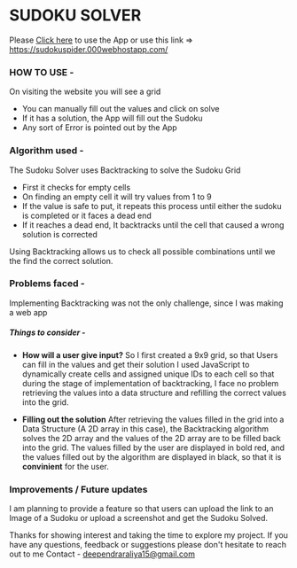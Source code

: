 # SUDOKU SOLVER

Please [Click here](https://sudokuspider.000webhostapp.com/) to use the App or use this link => https://sudokuspider.000webhostapp.com/

### HOW TO USE -
On visiting the website you will see a grid
 - You can manually fill out the values and click on solve
 - If it has a solution, the App will fill out the Sudoku
 - Any sort of Error is pointed out by the App

### Algorithm used -
The Sudoku Solver uses Backtracking to solve the Sudoku Grid
- First it checks for empty cells
- On finding an empty cell it will try values from 1 to 9
- If the value is safe to put, it repeats this process until either the sudoku is completed
  or it faces a dead end
- If it reaches a dead end, It backtracks until the cell that caused a wrong solution is corrected

Using Backtracking allows us to check all possible combinations until we the find the correct solution.

### Problems faced -
Implementing Backtracking was not the only challenge, since I was making a web app

##### Things to consider -
- **How will a user give input?**
So I first created a 9x9 grid, so that Users can fill in the values and get their solution
I used JavaScript to dynamically create cells and assigned unique IDs to each cell so that
during the stage of implementation of backtracking, I face no problem retrieving the values
into a data structure and refilling the correct values into the grid.

- **Filling out the solution**
After retrieving the values filled in the grid into a Data Structure (A 2D array in this case),
the Backtracking algorithm solves the 2D array and the values of the 2D array are to be filled
back into the grid.
The values filled by the user are displayed in bold red, and the values filled out by the
algorithm are displayed in black, so that it is **convinient** for the user.

### Improvements / Future updates
I am planning to provide a feature so that users can upload the link to an Image of a Sudoku
or upload a screenshot and get the Sudoku Solved.

Thanks for showing interest and taking the time to explore my project.
If you have any questions, feedback or suggestions please don't hesitate to reach out to me
Contact - deependraraliya15@gmail.com
